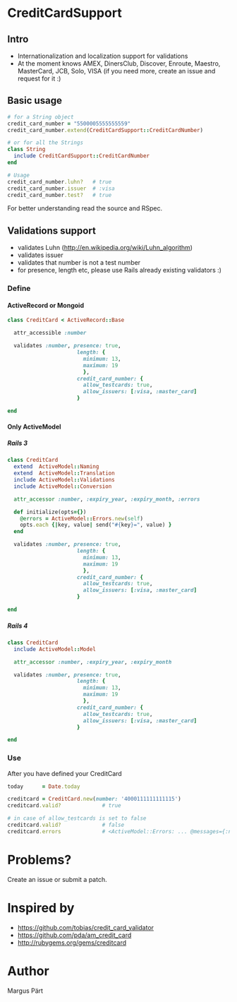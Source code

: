 CreditCardSupport
=================

Intro
-----

* Internationalization and localization support for validations
* At the moment knows AMEX, DinersClub, Discover, Enroute, Maestro, MasterCard, JCB, Solo, VISA (if you need more, create an issue and request for it :)


Basic usage
-----------

```ruby
# for a String object
credit_card_number = "5500005555555559"
credit_card_number.extend(CreditCardSupport::CreditCardNumber)

# or for all the Strings
class String
  include CreditCardSupport::CreditCardNumber
end

# Usage
credit_card_number.luhn?   # true
credit_card_number.issuer  # :visa
credit_card_number.test?   # true
```

For better understanding read the source and RSpec.


Validations support
-------------------

* validates Luhn (http://en.wikipedia.org/wiki/Luhn_algorithm)
* validates issuer
* validates that number is not a test number
* for presence, length etc, please use Rails already existing validators :)

### Define

#### ActiveRecord or Mongoid

```ruby
class CreditCard < ActiveRecord::Base

  attr_accessible :number

  validates :number, presence: true,
                      length: {
                        minimum: 13,
                        maximum: 19
                        },
                      credit_card_number: {
                        allow_testcards: true,
                        allow_issuers: [:visa, :master_card]
                      }

end
```

#### Only ActiveModel

##### Rails 3

```ruby
class CreditCard
  extend  ActiveModel::Naming
  extend  ActiveModel::Translation
  include ActiveModel::Validations
  include ActiveModel::Conversion

  attr_accessor :number, :expiry_year, :expiry_month, :errors

  def initialize(opts={})
    @errors = ActiveModel::Errors.new(self)
    opts.each {|key, value| send("#{key}=", value) }
  end

  validates :number, presence: true,
                      length: {
                        minimum: 13,
                        maximum: 19
                        },
                      credit_card_number: {
                        allow_testcards: true,
                        allow_issuers: [:visa, :master_card]
                      }

end
```

##### Rails 4

```ruby
class CreditCard
  include ActiveModel::Model

  attr_accessor :number, :expiry_year, :expiry_month

  validates :number, presence: true,
                      length: {
                        minimum: 13,
                        maximum: 19
                        },
                      credit_card_number: {
                        allow_testcards: true,
                        allow_issuers: [:visa, :master_card]
                      }

end
```

### Use

After you have defined your CreditCard

```ruby
today      = Date.today
```

```ruby
creditcard = CreditCard.new(number: '4000111111111115')
creditcard.valid?             # true

# in case of allow_testcards is set to false
creditcard.valid?             # false
creditcard.errors             # <ActiveModel::Errors: ... @messages={:number=>["testcards not supported"]}>
```


Problems?
=========

Create an issue or submit a patch.


Inspired by
===========

* https://github.com/tobias/credit_card_validator
* https://github.com/pda/am_credit_card
* http://rubygems.org/gems/creditcard


Author
======

Margus Pärt
